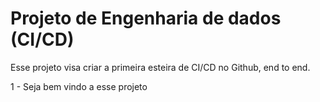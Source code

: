 # Projeto de Engenharia de dados (CI/CD)

Esse projeto visa criar a primeira esteira de CI/CD no Github, end to end.

1 - Seja bem vindo a esse projeto
